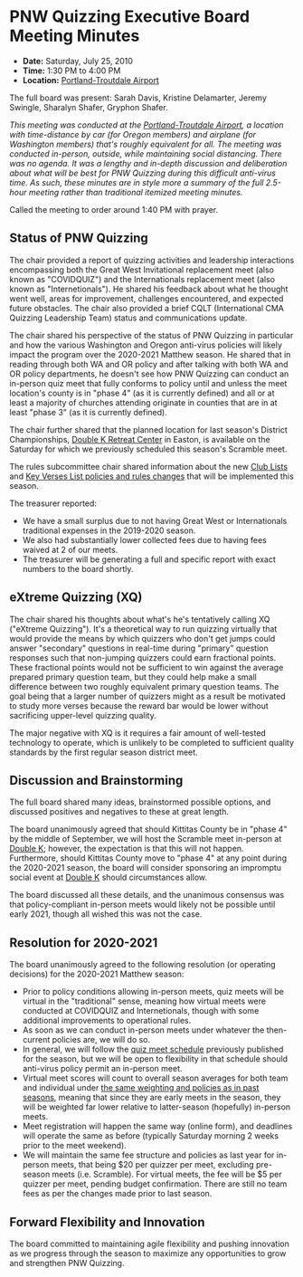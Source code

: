 # PNW Quizzing Executive Board Meeting Minutes

- **Date:** Saturday, July 25, 2010
- **Time:** 1:30 PM to 4:00 PM
- **Location:** [Portland-Troutdale Airport](https://skyvector.com/airport/TTD/Portland-Troutdale-Airport)

The full board was present: Sarah Davis, Kristine Delamarter, Jeremy Swingle, Sharalyn Shafer, Gryphon Shafer.

*This meeting was conducted at the [Portland-Troutdale Airport](https://skyvector.com/airport/TTD/Portland-Troutdale-Airport), a location with time-distance by car (for Oregon members) and airplane (for Washington members) that's roughly equivalent for all. The meeting was conducted in-person, outside, while maintaining social distancing. There was no agenda. It was a lengthy and in-depth discussion and deliberation about what will be best for PNW Quizzing during this difficult anti-virus time. As such, these minutes are in style more a summary of the full 2.5-hour meeting rather than traditional itemized meeting minutes.*

Called the meeting to order around 1:40 PM with prayer.

## Status of PNW Quizzing

The chair provided a report of quizzing activities and leadership interactions encompassing both the Great West Invitational replacement meet (also known as "COVIDQUIZ") and the Internationals replacement meet (also known as "Internetionals"). He shared his feedback about what he thought went well, areas for improvement, challenges encountered, and expected future obstacles. The chair also provided a brief CQLT (International CMA Quizzing Leadership Team) status and communications update.

The chair shared his perspective of the status of PNW Quizzing in particular and how the various Washington and Oregon anti-virus policies will likely impact the program over the 2020-2021 Matthew season. He shared that in reading through both WA and OR policy and after talking with both WA and OR policy departments, he doesn't see how PNW Quizzing can conduct an in-person quiz meet that fully conforms to policy until and unless the meet location's county is in "phase 4" (as it is currently defined) and all or at least a majority of churches attending originate in counties that are in at least "phase 3" (as it is currently defined).

The chair further shared that the planned location for last season's District Championships, [Double K Retreat Center](https://www.doublek.org/) in Easton, is available on the Saturday for which we previously scheduled this season's Scramble meet.

The rules subcommittee chair shared information about the new [Club Lists](/2020-2021_season/club_lists.md) and [Key Verses List policies and rules changes](/references_for_quizzing/PNW_rules_changelog.md#february202020) that will be implemented this season.

The treasurer reported:

- We have a small surplus due to not having Great West or Internationals traditional expenses in the 2019-2020 season.
- We also had substantially lower collected fees due to having fees waived at 2 of our meets.
- The treasurer will be generating a full and specific report with exact numbers to the board shortly.

## eXtreme Quizzing (XQ)

The chair shared his thoughts about what's he's tentatively calling XQ ("eXtreme Quizzing"). It's a theoretical way to run quizzing virtually that would provide the means by which quizzers who don't get jumps could answer "secondary" questions in real-time during "primary" question responses such that non-jumping quizzers could earn fractional points. These fractional points would not be sufficient to win against the average prepared primary question team, but they could help make a small difference between two roughly equivalent primary question teams. The goal being that a larger number of quizzers might as a result be motivated to study more verses because the reward bar would be lower without sacrificing upper-level quizzing quality.

The major negative with XQ is it requires a fair amount of well-tested technology to operate, which is unlikely to be completed to sufficient quality standards by the first regular season district meet.

## Discussion and Brainstorming

The full board shared many ideas, brainstormed possible options, and discussed positives and negatives to these at great length.

The board unanimously agreed that should Kittitas County be in "phase 4" by the middle of September, we will host the Scramble meet in-person at [Double K](https://www.doublek.org/); however, the expectation is that this will not happen. Furthermore, should Kittitas County move to "phase 4" at any point during the 2020-2021 season, the board will consider sponsoring an impromptu social event at [Double K](https://www.doublek.org/) should circumstances allow.

The board discussed all these details, and the unanimous consensus was that policy-compliant in-person meets would likely not be possible until early 2021, though all wished this was not the case.

## Resolution for 2020-2021

The board unanimously agreed to the following resolution (or operating decisions) for the 2020-2021 Matthew season:

- Prior to policy conditions allowing in-person meets, quiz meets will be virtual in the "traditional" sense, meaning how virtual meets were conducted at COVIDQUIZ and Internetionals, though with some additional improvements to operational rules.
- As soon as we can conduct in-person meets under whatever the then-current policies are, we will do so.
- In general, we will follow the [quiz meet schedule](/2020-2021_season/meet_schedule.md) previously published for the season, but we will be open to flexibility in that schedule should anti-virus policy permit an in-person meet.
- Virtual meet scores will count to overall season averages for both team and individual under [the same weighting and policies as in past seasons](/references_for_quizzing/PNW_rules.md#scoringrankingsandaverages), meaning that since they are early meets in the season, they will be weighted far lower relative to latter-season (hopefully) in-person meets.
- Meet registration will happen the same way (online form), and deadlines will operate the same as before (typically Saturday morning 2 weeks prior to the meet weekend).
- We will maintain the same fee structure and policies as last year for in-person meets, that being $20 per quizzer per meet, excluding pre-season meets (i.e. Scramble). For virtual meets, the fee will be $5 per quizzer per meet, pending budget confirmation. There are still no team fees as per the changes made prior to last season.

## Forward Flexibility and Innovation

The board committed to maintaining agile flexibility and pushing innovation as we progress through the season to maximize any opportunities to grow and strengthen PNW Quizzing.
